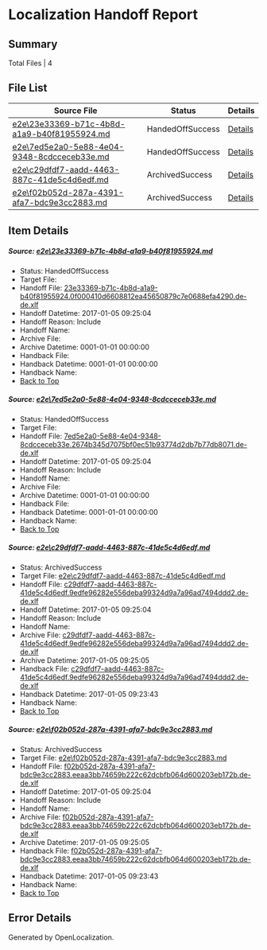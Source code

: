 # <a name='report-top'></a> Localization Handoff Report

## Summary
 Total Files | 4

## File List
 Source File | Status | Details 
 ----------- | ------ | ------- 
 [e2e\23e33369-b71c-4b8d-a1a9-b40f81955924.md](https://github.com/OpenLocalizationTestOrg/ol-test0/blob/96617e1c453b7c9c7f6530f637e3e497f5a4e5df/e2e/23e33369-b71c-4b8d-a1a9-b40f81955924.md) | HandedOffSuccess | [Details](#fb8c69245465141ab699a32761ee6690773d28f43)
 [e2e\7ed5e2a0-5e88-4e04-9348-8cdcceceb33e.md](https://github.com/OpenLocalizationTestOrg/ol-test0/blob/e3e1cd4f8547c97d8ecd36750dcce7f2b6f83ef5/e2e/7ed5e2a0-5e88-4e04-9348-8cdcceceb33e.md) | HandedOffSuccess | [Details](#de7b718f2bebe47855c6351fc9d190dc514edde96)
 [e2e\c29dfdf7-aadd-4463-887c-41de5c4d6edf.md](https://github.com/OpenLocalizationTestOrg/ol-test0/blob/e3e1cd4f8547c97d8ecd36750dcce7f2b6f83ef5/e2e/c29dfdf7-aadd-4463-887c-41de5c4d6edf.md) | ArchivedSuccess | [Details](#60bcc6259c3e4fa0518ba96f090fafe3f761ead67)
 [e2e\f02b052d-287a-4391-afa7-bdc9e3cc2883.md](https://github.com/OpenLocalizationTestOrg/ol-test0/blob/e3e1cd4f8547c97d8ecd36750dcce7f2b6f83ef5/e2e/f02b052d-287a-4391-afa7-bdc9e3cc2883.md) | ArchivedSuccess | [Details](#c3b3be7f6149b232e28a14aa3f12923e271787e38)

## Item Details
##### <a name='fb8c69245465141ab699a32761ee6690773d28f43'></a> Source: [e2e\23e33369-b71c-4b8d-a1a9-b40f81955924.md](https://github.com/OpenLocalizationTestOrg/ol-test0/blob/96617e1c453b7c9c7f6530f637e3e497f5a4e5df/e2e/23e33369-b71c-4b8d-a1a9-b40f81955924.md)
* Status: HandedOffSuccess
* Target File: 
* Handoff File: [23e33369-b71c-4b8d-a1a9-b40f81955924.0f000410d6608812ea45650879c7e0688efa4290.de-de.xlf](https://github.com/OpenLocalizationTestOrg/ol-test0-handoff/blob/2278ff4c87c1b566a47b47a57c2747bfddda284b/ol-handoff/OpenLocalizationTestOrg/ol-test0-dede/shujia/ht/23e33369-b71c-4b8d-a1a9-b40f81955924.0f000410d6608812ea45650879c7e0688efa4290.de-de.xlf)
* Handoff Datetime: 2017-01-05 09:25:04
* Handoff Reason: Include
* Handoff Name: 
* Archive File: 
* Archive Datetime: 0001-01-01 00:00:00
* Handback File: 
* Handback Datetime: 0001-01-01 00:00:00
* Handback Name: 
* [Back to Top](#report-top)

##### <a name='de7b718f2bebe47855c6351fc9d190dc514edde96'></a> Source: [e2e\7ed5e2a0-5e88-4e04-9348-8cdcceceb33e.md](https://github.com/OpenLocalizationTestOrg/ol-test0/blob/e3e1cd4f8547c97d8ecd36750dcce7f2b6f83ef5/e2e/7ed5e2a0-5e88-4e04-9348-8cdcceceb33e.md)
* Status: HandedOffSuccess
* Target File: 
* Handoff File: [7ed5e2a0-5e88-4e04-9348-8cdcceceb33e.2674b345d7075bf0ec51b93774d2db7b77db8071.de-de.xlf](https://github.com/OpenLocalizationTestOrg/ol-test0-handoff/blob/2278ff4c87c1b566a47b47a57c2747bfddda284b/ol-handoff/OpenLocalizationTestOrg/ol-test0-dede/shujia/mt/7ed5e2a0-5e88-4e04-9348-8cdcceceb33e.2674b345d7075bf0ec51b93774d2db7b77db8071.de-de.xlf)
* Handoff Datetime: 2017-01-05 09:25:04
* Handoff Reason: Include
* Handoff Name: 
* Archive File: 
* Archive Datetime: 0001-01-01 00:00:00
* Handback File: 
* Handback Datetime: 0001-01-01 00:00:00
* Handback Name: 
* [Back to Top](#report-top)

##### <a name='60bcc6259c3e4fa0518ba96f090fafe3f761ead67'></a> Source: [e2e\c29dfdf7-aadd-4463-887c-41de5c4d6edf.md](https://github.com/OpenLocalizationTestOrg/ol-test0/blob/e3e1cd4f8547c97d8ecd36750dcce7f2b6f83ef5/e2e/c29dfdf7-aadd-4463-887c-41de5c4d6edf.md)
* Status: ArchivedSuccess
* Target File: [e2e\c29dfdf7-aadd-4463-887c-41de5c4d6edf.md](https://github.com/OpenLocalizationTestOrg/ol-test0-dede/blob/8eabb432d6d4bcd55703d35dcd424119e931450c/e2e/c29dfdf7-aadd-4463-887c-41de5c4d6edf.md)
* Handoff File: [c29dfdf7-aadd-4463-887c-41de5c4d6edf.9edfe96282e556deba99324d9a7a96ad7494ddd2.de-de.xlf](https://github.com/OpenLocalizationTestOrg/ol-test0-handoff/blob/2278ff4c87c1b566a47b47a57c2747bfddda284b/ol-handoff/OpenLocalizationTestOrg/ol-test0-dede/shujia/mt/c29dfdf7-aadd-4463-887c-41de5c4d6edf.9edfe96282e556deba99324d9a7a96ad7494ddd2.de-de.xlf)
* Handoff Datetime: 2017-01-05 09:25:04
* Handoff Reason: Include
* Handoff Name: 
* Archive File: [c29dfdf7-aadd-4463-887c-41de5c4d6edf.9edfe96282e556deba99324d9a7a96ad7494ddd2.de-de.xlf](https://github.com/OpenLocalizationTestOrg/ol-test0-handoff/blob/7c1cd2af64d6edbd5743dfb32b17d6c60174ce2b/ol-archive/OpenLocalizationTestOrg/ol-test0-dede/shujia/mt/c29dfdf7-aadd-4463-887c-41de5c4d6edf.9edfe96282e556deba99324d9a7a96ad7494ddd2.de-de.xlf)
* Archive Datetime: 2017-01-05 09:25:05
* Handback File: [c29dfdf7-aadd-4463-887c-41de5c4d6edf.9edfe96282e556deba99324d9a7a96ad7494ddd2.de-de.xlf](https://github.com/OpenLocalizationTestOrg/ol-test0-handback/blob/70d03c009f06def3a21e737baf0bf7e341b5296d/ol-handback/OpenLocalizationTestOrg/ol-test0-dede/shujia/ht/c29dfdf7-aadd-4463-887c-41de5c4d6edf.9edfe96282e556deba99324d9a7a96ad7494ddd2.de-de.xlf)
* Handback Datetime: 2017-01-05 09:23:43
* Handback Name: 
* [Back to Top](#report-top)

##### <a name='c3b3be7f6149b232e28a14aa3f12923e271787e38'></a> Source: [e2e\f02b052d-287a-4391-afa7-bdc9e3cc2883.md](https://github.com/OpenLocalizationTestOrg/ol-test0/blob/e3e1cd4f8547c97d8ecd36750dcce7f2b6f83ef5/e2e/f02b052d-287a-4391-afa7-bdc9e3cc2883.md)
* Status: ArchivedSuccess
* Target File: [e2e\f02b052d-287a-4391-afa7-bdc9e3cc2883.md](https://github.com/OpenLocalizationTestOrg/ol-test0-dede/blob/8eabb432d6d4bcd55703d35dcd424119e931450c/e2e/f02b052d-287a-4391-afa7-bdc9e3cc2883.md)
* Handoff File: [f02b052d-287a-4391-afa7-bdc9e3cc2883.eeaa3bb74659b222c62dcbfb064d600203eb172b.de-de.xlf](https://github.com/OpenLocalizationTestOrg/ol-test0-handoff/blob/2278ff4c87c1b566a47b47a57c2747bfddda284b/ol-handoff/OpenLocalizationTestOrg/ol-test0-dede/shujia/mt/f02b052d-287a-4391-afa7-bdc9e3cc2883.eeaa3bb74659b222c62dcbfb064d600203eb172b.de-de.xlf)
* Handoff Datetime: 2017-01-05 09:25:04
* Handoff Reason: Include
* Handoff Name: 
* Archive File: [f02b052d-287a-4391-afa7-bdc9e3cc2883.eeaa3bb74659b222c62dcbfb064d600203eb172b.de-de.xlf](https://github.com/OpenLocalizationTestOrg/ol-test0-handoff/blob/7c1cd2af64d6edbd5743dfb32b17d6c60174ce2b/ol-archive/OpenLocalizationTestOrg/ol-test0-dede/shujia/mt/f02b052d-287a-4391-afa7-bdc9e3cc2883.eeaa3bb74659b222c62dcbfb064d600203eb172b.de-de.xlf)
* Archive Datetime: 2017-01-05 09:25:05
* Handback File: [f02b052d-287a-4391-afa7-bdc9e3cc2883.eeaa3bb74659b222c62dcbfb064d600203eb172b.de-de.xlf](https://github.com/OpenLocalizationTestOrg/ol-test0-handback/blob/70d03c009f06def3a21e737baf0bf7e341b5296d/ol-handback/OpenLocalizationTestOrg/ol-test0-dede/shujia/ht/f02b052d-287a-4391-afa7-bdc9e3cc2883.eeaa3bb74659b222c62dcbfb064d600203eb172b.de-de.xlf)
* Handback Datetime: 2017-01-05 09:23:43
* Handback Name: 
* [Back to Top](#report-top)


## Error Details

Generated by OpenLocalization.
